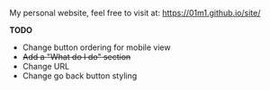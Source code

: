 My personal website, feel free to visit at: https://01m1.github.io/site/

__**TODO**__

- Change button ordering for mobile view
- ~~Add a "What do I do" section~~
- Change URL
- Change go back button styling
